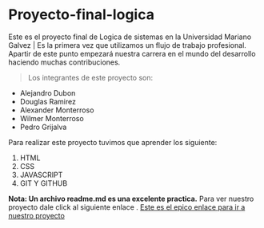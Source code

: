 # Proyecto-final-logica
Este es el proyecto final de Logica de sistemas en la Universidad Mariano Galvez | Es la primera vez que utilizamos un flujo de trabajo profesional. Apartir de este punto empezará nuestra carrera en el mundo del desarrollo haciendo muchas contribuciones.

> Los integrantes de este proyecto son:

- Alejandro Dubon
- Douglas Ramirez
- Alexander Monterroso
- Wilmer Monterroso
- Pedro Grijalva

Para realizar este proyecto tuvimos que aprender los siguiente:

1. HTML
2. CSS
3. JAVASCRIPT
4. GIT Y GITHUB

**Nota: Un archivo readme.md es una excelente practica.**
Para ver nuestro proyecto  dale click al siguiente enlace .
[Este es el epico enlace para ir a nuestro proyecto](https://dubavenxp.github.io/proyecto-final-logica "proyecto")
